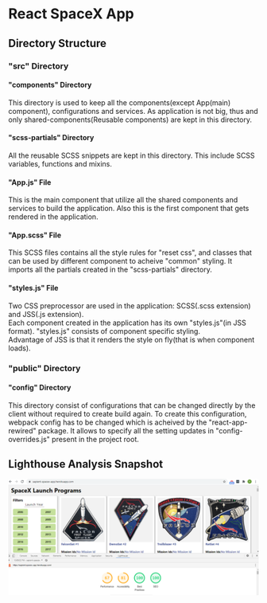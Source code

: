 # React SpaceX App

## Directory Structure

### "src" Directory

#### "components" Directory

This directory is used to keep all the components(except App(main) component), configurations and services. As application is not big, thus and only shared-components(Reusable components) are kept in this directory.

#### "scss-partials" Directory

All the reusable SCSS snippets are kept in this directory. This include SCSS variables, functions and mixins.

#### "App.js" File

This is the main component that utilize all the shared components and services to build the application. Also this is the first component that gets rendered in the application.

#### "App.scss" File
 
This SCSS files contains all the style rules for "reset css", and classes that can be used by different component to acheive "common" styling. It imports all the partials created in the "scss-partials" directory.

#### "styles.js" File

Two CSS preprocessor are used in the application: SCSS(.scss extension) and JSS(.js extension).<br />
Each component created in the application has its own "styles.js"(in JSS format). "styles.js" consists of component specific styling.<br />
Advantage of JSS is that it renders the style on fly(that is when component loads).

### "public" Directory

#### "config" Directory

This directory consist of configurations that can be changed directly by the client without required to create build again. To create this configuration, webpack config has to be changed which is acheived by  the "react-app-rewired" package. It allows to specify all the setting updates in "config-overrides.js" present in the project root.

## Lighthouse Analysis Snapshot
![Lighthouse Analysis Snapshot](https://github.com/Yatin-Gupta/sapient-spacex-app/blob/master/spacex-lighthouse-analysis.PNG)
